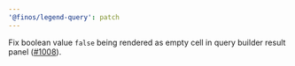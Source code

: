 ```yaml
---
'@finos/legend-query': patch
---
```


Fix boolean value `false` being rendered as empty cell in query builder result panel ([#1008](https://github.com/finos/legend-studio/issues/1008)).
